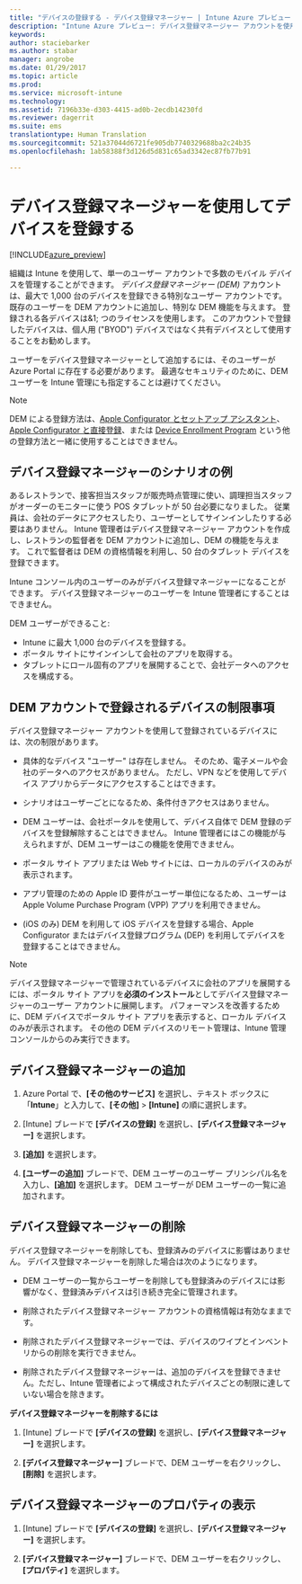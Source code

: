 ```yaml
---
title: "デバイスの登録する - デバイス登録マネージャー | Intune Azure プレビュー | Microsoft Docs"
description: "Intune Azure プレビュー: デバイス登録マネージャー アカウントを使用して Intune にデバイスを登録します。 "
keywords: 
author: staciebarker
ms.author: stabar
manager: angrobe
ms.date: 01/29/2017
ms.topic: article
ms.prod: 
ms.service: microsoft-intune
ms.technology: 
ms.assetid: 7196b33e-d303-4415-ad0b-2ecdb14230fd
ms.reviewer: dagerrit
ms.suite: ems
translationtype: Human Translation
ms.sourcegitcommit: 521a37044d6721fe905db7740329688ba2c24b35
ms.openlocfilehash: 1ab58388f3d126d5d831c65ad3342ec87fb77b91

---
```


# <a name="enroll-devices-using-device-enrollment-manager"></a>デバイス登録マネージャーを使用してデバイスを登録する

[!INCLUDE[azure_preview](../includes/azure_preview.md)]

組織は Intune を使用して、単一のユーザー アカウントで多数のモバイル デバイスを管理することができます。 *デバイス登録マネージャー (DEM)* アカウントは、最大で 1,000 台のデバイスを登録できる特別なユーザー アカウントです。 既存のユーザーを DEM アカウントに追加し、特別な DEM 機能を与えます。 登録される各デバイスは&1; つのライセンスを使用します。 このアカウントで登録したデバイスは、個人用 ("BYOD") デバイスではなく共有デバイスとして使用することをお勧めします。  

ユーザーをデバイス登録マネージャーとして追加するには、そのユーザーが Azure Portal に存在する必要があります。 最適なセキュリティのために、DEM ユーザーを Intune 管理にも指定することは避けてください。

>[!NOTE]
>DEM による登録方法は、[Apple Configurator とセットアップ アシスタント](enroll-ios-devices-with-apple-configurator-and-setup-assistant.md)、[Apple Configurator と直接登録](enroll-ios-devices-with-apple-configurator-and-direct-enrollment.md)、または [Device Enrollment Program](enroll-ios-devices-using-device-enrollment-program.md) という他の登録方法と一緒に使用することはできません。 

## <a name="example-of-a-device-enrollment-manager-scenario"></a>デバイス登録マネージャーのシナリオの例

あるレストランで、接客担当スタッフが販売時点管理に使い、調理担当スタッフがオーダーのモニターに使う POS タブレットが 50 台必要になりました。 従業員は、会社のデータにアクセスしたり、ユーザーとしてサインインしたりする必要はありません。 Intune 管理者はデバイス登録マネージャー アカウントを作成し、レストランの監督者を DEM アカウントに追加し、DEM の機能を与えます。 これで監督者は DEM の資格情報を利用し、50 台のタブレット デバイスを登録できます。

Intune コンソール内のユーザーのみがデバイス登録マネージャーになることができます。 デバイス登録マネージャーのユーザーを Intune 管理者にすることはできません。

DEM ユーザーができること:

-   Intune に最大 1,000 台のデバイスを登録する。
-   ポータル サイトにサインインして会社のアプリを取得する。
-   タブレットにロール固有のアプリを展開することで、会社データへのアクセスを構成する。

## <a name="limitations-of-devices-that-are-enrolled-with-a-dem-account"></a>DEM アカウントで登録されるデバイスの制限事項

デバイス登録マネージャー アカウントを使用して登録されているデバイスには、次の制限があります。

  - 具体的なデバイス "ユーザー" は存在しません。 そのため、電子メールや会社のデータへのアクセスがありません。 ただし、VPN などを使用してデバイス アプリからデータにアクセスすることはできます。

  - シナリオはユーザーごとになるため、条件付きアクセスはありません。

  - DEM ユーザーは、会社ポータルを使用して、デバイス自体で DEM 登録のデバイスを登録解除することはできません。 Intune 管理者にはこの機能が与えられますが、DEM ユーザーはこの機能を使用できません。

  - ポータル サイト アプリまたは Web サイトには、ローカルのデバイスのみが表示されます。
 
  - アプリ管理のための Apple ID 要件がユーザー単位になるため、ユーザーは Apple Volume Purchase Program (VPP) アプリを利用できません。
 
  - (iOS のみ) DEM を利用して iOS デバイスを登録する場合、Apple Configurator またはデバイス登録プログラム (DEP) を利用してデバイスを登録することはできません。


> [!NOTE]
> デバイス登録マネージャーで管理されているデバイスに会社のアプリを展開するには、ポータル サイト アプリを**必須のインストール**としてデバイス登録マネージャーのユーザー アカウントに展開します。
> パフォーマンスを改善するために、DEM デバイスでポータル サイト アプリを表示すると、ローカル デバイスのみが表示されます。 その他の DEM デバイスのリモート管理は、Intune 管理コンソールからのみ実行できます。


## <a name="add-a-device-enrollment-manager"></a>デバイス登録マネージャーの追加

1.  Azure Portal で、**[その他のサービス]** を選択し、テキスト ボックスに「**Intune**」と入力して、**[その他]** > **[Intune]** の順に選択します。

2.  [Intune] ブレードで **[デバイスの登録]** を選択し、**[デバイス登録マネージャー]** を選択します。

3.  **[追加]** を選択します。

4.  **[ユーザーの追加]** ブレードで、DEM ユーザーのユーザー プリンシパル名を入力し、**[追加]** を選択します。 DEM ユーザーが DEM ユーザーの一覧に追加されます。

## <a name="remove-a-device-enrollment-manager"></a>デバイス登録マネージャーの削除

デバイス登録マネージャーを削除しても、登録済みのデバイスに影響はありません。 デバイス登録マネージャーを削除した場合は次のようになります。

-   DEM ユーザーの一覧からユーザーを削除しても登録済みのデバイスには影響がなく、登録済みデバイスは引き続き完全に管理されます。

-   削除されたデバイス登録マネージャー アカウントの資格情報は有効なままです。

-   削除されたデバイス登録マネージャーでは、デバイスのワイプとインベントリからの削除を実行できません。

-   削除されたデバイス登録マネージャーは、追加のデバイスを登録できません。ただし、Intune 管理者によって構成されたデバイスごとの制限に達していない場合を除きます。

**デバイス登録マネージャーを削除するには**

1. [Intune] ブレードで **[デバイスの登録]** を選択し、**[デバイス登録マネージャー]** を選択します。

2. **[デバイス登録マネージャー]** ブレードで、DEM ユーザーを右クリックし、**[削除]** を選択します。

## <a name="view-the-properties-of-a-device-enrollment-manager"></a>デバイス登録マネージャーのプロパティの表示

1. [Intune] ブレードで **[デバイスの登録]** を選択し、**[デバイス登録マネージャー]** を選択します。

2. **[デバイス登録マネージャー]** ブレードで、DEM ユーザーを右クリックし、**[プロパティ]** を選択します。



<!--HONumber=Feb17_HO1-->


